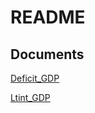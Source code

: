 README
================

## Documents

[Deficit\_GDP](deficit_gdp_wrangling.html)

[Ltint\_GDP](ltint_wrangling.html)
